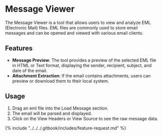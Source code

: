 # Message Viewer

The Message Viewer is a tool that allows users to view and analyze EML (Electronic Mail) files. EML files are commonly used to store email messages and can be opened and viewed with various email clients.

## Features

* **Message Preview**: The tool provides a preview of the selected EML file in HTML or Text format, displaying the sender, recipient, subject, and date of the email.
* **Attachment Extraction**: If the email contains attachments, users can preview or download them to their local system.

## Usage

1. Drag an eml file into the Load Message section.
2. The email will be parsed and displayed.
3. Click on the View Headers or View Source to see the raw message data.



{% include "../../../.gitbook/includes/feature-request.md" %}
